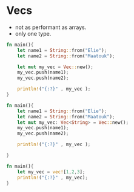 # Vecs

- not as performant as arrays.
- only one type.

```rust
fn main(){
    let name1 = String::from("Elie");
    let name2 = String::from("Maatouk");

    let mut my_vec = Vec::new();
    my_vec.push(name1);
    my_vec.push(name2);

    println!("{:?}" , my_vec );
}

```

```rust
fn main(){
    let name1 = String::from("Elie");
    let name2 = String::from("Maatouk");
    let mut my_vec: Vec<String> = Vec::new();
    my_vec.push(name1);
    my_vec.push(name2);

    println!("{:?}" , my_vec );

}

```

```rust
fn main(){
    let my_vec = vec![1,2,3];
    println!("{:?}" , my_vec);
}

```
